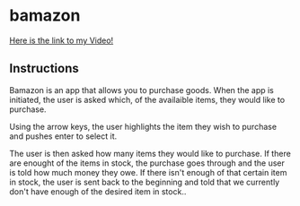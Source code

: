 # **bamazon**

[Here is the link to my Video!](https://drive.google.com/file/d/1bUx_UDLHqd6-X3zKcEnQ5-M1WymPbJhi/view)


## Instructions

Bamazon is an app that allows you to purchase goods.
When the app is initiated, the user is asked which, of the availaible items, they would like to purchase. 

Using the arrow keys, the user highlights the item they wish to purchase and pushes enter to select it.

The user is then asked how many items they would like to purchase. If there are enought of the items in stock, the purchase goes through and the user is told how much money they owe.  If there isn't enough of that certain item in stock, the user is sent back to the beginning and told that we currently don't have enough of the desired item in stock..